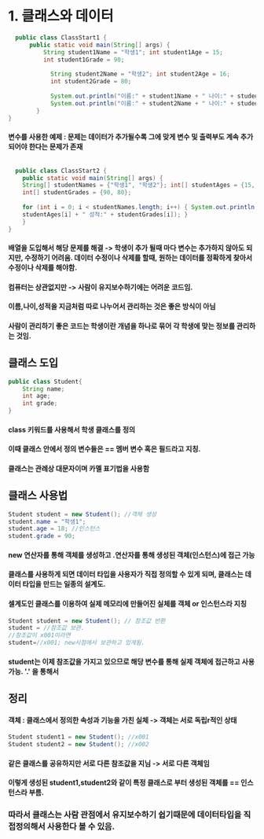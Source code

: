 # 1. 클래스와 데이터

```java
  public class ClassStart1 {
      public static void main(String[] args) {
          String student1Name = "학생1"; int student1Age = 15;
          int student1Grade = 90;
       
            String student2Name = "학생2"; int student2Age = 16;
            int student2Grade = 80;
        
            System.out.println("이름:" + student1Name + " 나이:" + student1Age + " 성 적:" + student1Grade);
            System.out.println("이름:" + student2Name + " 나이:" + student2Age + " 성 적:" + student2Grade);
        } 
}
```
#### 변수를 사용한 예제 : 문제는 데이터가 추가될수록 그에 맞게 변수 및 출력부도 계속 추가되어야 한다는 문제가 존재

```java

  public class ClassStart2 {
    public static void main(String[] args) {
    String[] studentNames = {"학생1", "학생2"}; int[] studentAges = {15, 16};
    int[] studentGrades = {90, 80};
    
    for (int i = 0; i < studentNames.length; i++) { System.out.println("이름:" + studentNames[i] + " 나이:" +
    studentAges[i] + " 성적:" + studentGrades[i]); }
    } 
}
```

#### 배열을 도입해서 해당 문제를 해결 -> 학생이 추가 될때 마다 변수는 추가하지 않아도 되지만, 수정하기 어려움. 데이터 수정이나 삭제를 할때, 원하는 데이터를 정확하게 찾아서 수정이나 삭제를 해야함.

#### 컴퓨터는 상관없지만 -> 사람이 유지보수하기에는 어려운 코드임.

#### 이름,나이,성적을 지금처럼 따로 나누어서 관리하는 것은 좋은 방식이 아님
#### 사람이 관리하기 좋은 코드는 학생이란 개념을 하나로 묶어 각 학생에 맞는 정보를 관리하는 것임.

## 클래스 도입
```java
public class Student{
    String name;
    int age;
    int grade;
}
```
#### class 키워드를 사용해서 학생 클래스를 정의
#### 이때 클래스 안에서 정의 변수들은 == 멤버 변수 혹은 필드라고 지칭.
#### 클래스는 관례상 대문자이며 카멜 표기법을 사용함

## 클래스 사용법
```java
Student student = new Student(); //객체 생성
student.name = "학생1";
student.age = 18; //인스턴스
student.grade = 90;
```
#### new 연산자를 통해 객체를 생성하고 .연산자를 통해 생성된 객체(인스턴스)에 접근 가능
#### 클래스를 사용하게 되면 데이터 타입을 사용자가 직접 정의할 수 있게 되며, 클래스는 데이터 타입을 만드는 일종의 설계도.
#### 셀계도인 클래스를 이용하여 실제 메모리에 만들어진 실체를 객체 or 인스턴스라 지칭

```java
Student student = new Student(); // 참조값 반환
student = //참조값 보관. 
//참조값이 x001이라면
student=//x001; new시점에서 보관하고 있게됨.
```
#### student는 이제 참조값을 가지고 있으므로 해당 변수를 통해 실제 객체에 접근하고 사용가능.  '.' 을 통해서

## 정리
#### 객체 : 클래스에서 정의한 속성과 기능을 가친 실체 -> 객체는 서로 독립r적인 상태
```java
Student student1 = new Student(); //x001
Student student2 = new Student(); //x002
```
#### 같은 클래스를 공유하지만 서로 다른 참조값을 지님 -> 서로 다른 객체임

#### 이렇게 생성된 student1,student2와 같이 특정 클래스로 부터 생성된 객체를 == 인스턴스라 부름.

### 따라서 클래스는 사람 관점에서 유지보수하기 쉽기때문에 데이터타입을 직접정의해서 사용한다 볼 수 있음.
